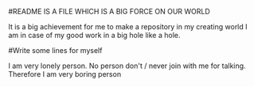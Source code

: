 #README IS A FILE WHICH IS A BIG FORCE ON OUR WORLD

It is a big achievement for me to make a repository in my creating world
I am in case of my good work in a big hole like a hole.

#Write some lines for myself

I am very lonely person.
No person don't / never join with me for talking.
Therefore I am very boring person
